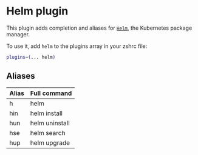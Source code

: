 # Helm plugin

This plugin adds completion and aliases for [`Helm`](HTTPS://helm.sh/), the
Kubernetes package manager.

To use it, add `helm` to the plugins array in your zshrc file:

```zsh
plugins=(... helm)
```

## Aliases

| Alias | Full command   |
| ----- | -------------- |
| h     | helm           |
| hin   | helm install   |
| hun   | helm uninstall |
| hse   | helm search    |
| hup   | helm upgrade   |
